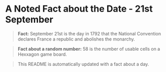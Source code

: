 
# A Noted Fact about the Date - 21st September

> **Fact:** September 21st is the day in 1792 that the National Convention declares France a republic and abolishes the monarchy.

> **Fact about a random number:** 58 is the number of usable cells on a Hexxagon game board.

> This README is automatically updated with a fact about a day.
